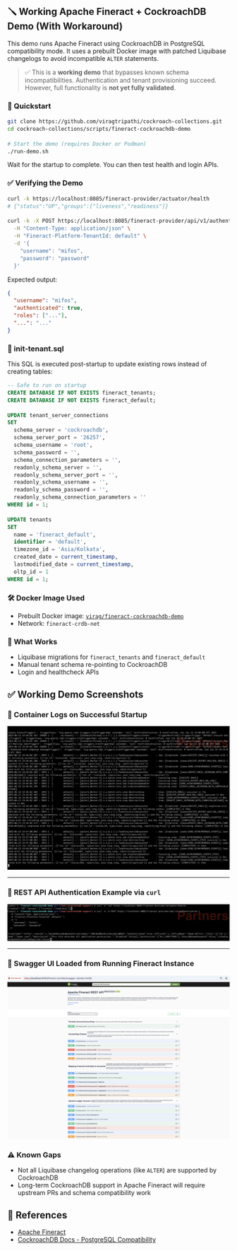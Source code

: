 ## 🪛 Working Apache Fineract + CockroachDB Demo (With Workaround)

This demo runs Apache Fineract using CockroachDB in PostgreSQL compatibility mode. It uses a prebuilt Docker image with patched Liquibase changelogs to avoid incompatible `ALTER` statements.

> ✅ This is a **working demo** that bypasses known schema incompatibilities. Authentication and tenant provisioning succeed. However, full functionality is **not yet fully validated**.

### 🐳 Quickstart

```bash
git clone https://github.com/viragtripathi/cockroach-collections.git
cd cockroach-collections/scripts/fineract-cockroachdb-demo

# Start the demo (requires Docker or Podman)
./run-demo.sh
```

Wait for the startup to complete. You can then test health and login APIs.

### ✅ Verifying the Demo

```bash
curl -k https://localhost:8085/fineract-provider/actuator/health
# {"status":"UP","groups":["liveness","readiness"]}

curl -k -X POST https://localhost:8085/fineract-provider/api/v1/authentication \
  -H "Content-Type: application/json" \
  -H "Fineract-Platform-TenantId: default" \
  -d '{
    "username": "mifos",
    "password": "password"
  }'
```

Expected output:

```json
{
  "username": "mifos",
  "authenticated": true,
  "roles": ["..."],
  "...": "..."
}
```

### 📄 init-tenant.sql

This SQL is executed post-startup to update existing rows instead of creating tables:

```sql
-- Safe to run on startup
CREATE DATABASE IF NOT EXISTS fineract_tenants;
CREATE DATABASE IF NOT EXISTS fineract_default;

UPDATE tenant_server_connections
SET
  schema_server = 'cockroachdb',
  schema_server_port = '26257',
  schema_username = 'root',
  schema_password = '',
  schema_connection_parameters = '',
  readonly_schema_server = '',
  readonly_schema_server_port = '',
  readonly_schema_username = '',
  readonly_schema_password = '',
  readonly_schema_connection_parameters = ''
WHERE id = 1;

UPDATE tenants
SET
  name = 'fineract_default',
  identifier = 'default',
  timezone_id = 'Asia/Kolkata',
  created_date = current_timestamp,
  lastmodified_date = current_timestamp,
  oltp_id = 1
WHERE id = 1;
```

### 🛠️ Docker Image Used

* Prebuilt Docker image: [`virag/fineract-cockroachdb-demo`](https://hub.docker.com/r/virag/fineract-cockroachdb-demo)
* Network: `fineract-crdb-net`

### 🏁 What Works

* Liquibase migrations for `fineract_tenants` and `fineract_default`
* Manual tenant schema re-pointing to CockroachDB
* Login and healthcheck APIs

## ✅ Working Demo Screenshots

### 🐚 Container Logs on Successful Startup
![Fineract Logs](./fineract-logs.png)

---

### 📡 REST API Authentication Example via `curl`
![API Authentication](./fineract-api-examples.png)

---

### 📘 Swagger UI Loaded from Running Fineract Instance
![REST API Swagger UI](./fineract-rest-api.png)

### ⚠️ Known Gaps

* Not all Liquibase changelog operations (like `ALTER`) are supported by CockroachDB
* Long-term CockroachDB support in Apache Fineract will require upstream PRs and schema compatibility work

## 🔗 References

* [Apache Fineract](https://github.com/apache/fineract)
* [CockroachDB Docs - PostgreSQL Compatibility](https://www.cockroachlabs.com/docs/stable/postgresql-compatibility.html)
